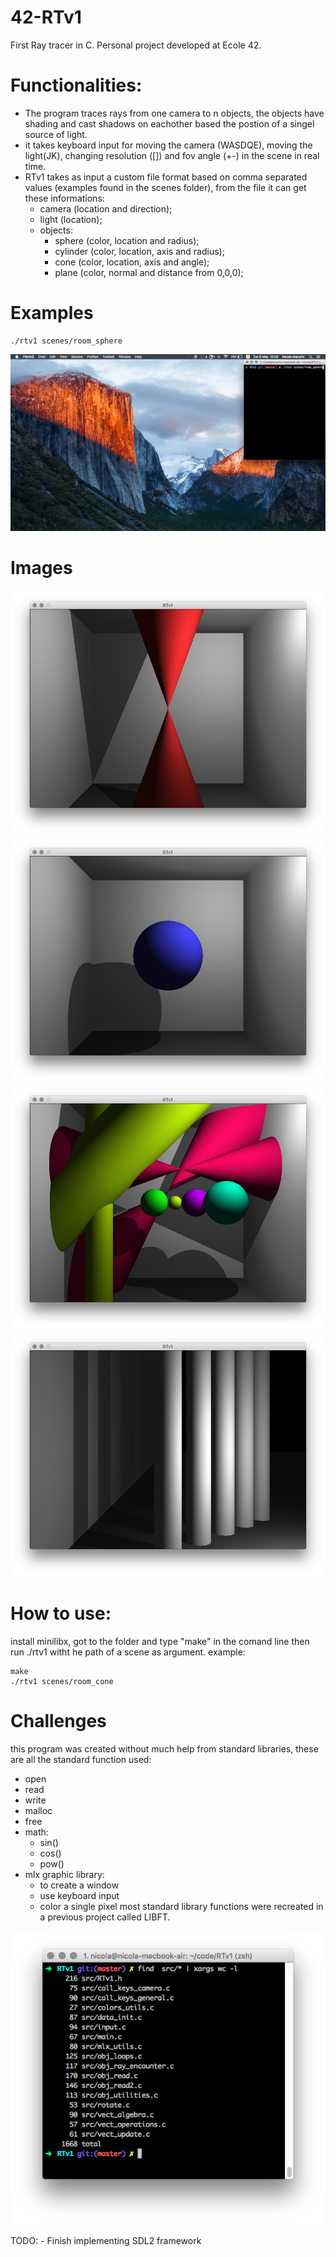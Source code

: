 # 42-RTv1
First Ray tracer in C. Personal project developed at Ecole 42.

# Functionalities:
- The program traces rays from one camera to n objects, the objects have shading and cast shadows on eachother based the postion of a singel source of light.
- it takes keyboard input for moving the camera (WASDQE), moving the light(JK), changing resolution (\[\]) and fov angle (+-) in the scene in real time.
- RTv1 takes as input a custom file format based on comma separated values (examples found in the scenes folder), from the file it can get these informations:
	- camera (location and direction);
	- light (location);
	- objects:
		- sphere (color, location and radius);
		- cylinder (color, location, axis and radius);
		- cone (color, location, axis and angle);
		- plane (color, normal and distance from 0,0,0);

# Examples
```
./rtv1 scenes/room_sphere
```
![room sphere](imgs/room_sphere_light.gif)

# Images
![room_cone](imgs/room_cone.png)
![room sphere](imgs/room_sphere.png)
![room z](imgs/room_z.png)
![wall columns](imgs/wall_columns.png)

# How to use:
install minilibx, got to the folder and type "make" in the comand line then run ./rtv1 witht he path of a scene as argument.
example:
```
make
./rtv1 scenes/room_cone
```

# Challenges
this program was created without much help from standard libraries, these are all the standard function used:
- open
- read
- write
- malloc
- free
- math:
	- sin()
	- cos()
	- pow()
- mlx graphic library:
	- to create a window
	- use keyboard input
	- color a single pixel
most standard library functions were recreated in a previous project called LIBFT.

![lines of code](imgs/lines.png)

TODO:
	- Finish implementing SDL2 framework
	
